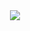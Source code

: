 <div align="center">
  <a href="https://nishantthapa.me" target="_blank">
  <img src="https://capsule-render.vercel.app/api?type=waving&color=gradient&customColorList=6,11,20&height=150&section=footer&text=Hello%20World,%20I%20am%20Thapa&fontSize=40&fontColor=fff&animation=twinkling"/>
   </a>

</div>
